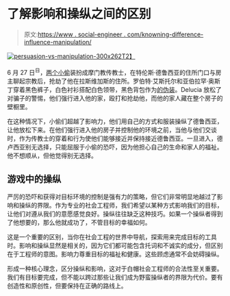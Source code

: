 # 了解影响和操纵之间的区别

> 原文:[https://www . social-engineer . com/knowning-difference-influence-manipulation/](https://www.social-engineer.com/knowing-difference-influence-manipulation/)

[![persuasion-vs-manipulation-300x262](../Images/6c18e34c85f2d691bc8c773d33410508.png)T2】](https://www.social-engineer.com/wp-content/uploads/2013/09/persuasion-vs-manipulation-300x262.jpg)

6 月 27 日<sup>日</sup>，[两个小偷](https://www.cnn.com/2013/08/21/justice/missionaries-rob-vegas-home "Thieves")装扮成摩门教传教士，在特伦斯·德鲁西亚的住所门口与房主聊起宗教后，抢劫了他在拉斯维加斯的住所。罗伯特·艾斯托尔和亚伯拉罕·奥斯丁穿着黑色裤子，白色衬衫搭配白色领带，黑色背包作为[的伪装](https://www.lasvegassun.com/news/2013/aug/28/second-suspect-surrenders-case-robbers-posing-morm/ "Disguises")。Delucia 放松了对骗子的警惕，他们强行进入他的家，殴打和抢劫他，而他的家人藏在整个房子的壁橱里。

在这种情况下，小偷们超越了影响力，他们用自己的方式和服装操纵了德鲁西亚，让他放松下来。在他们强行进入他的房子并控制他的环境之前，当他与他们交谈时，作为传教士的穿着和行为使他们能够接近并保持接近德鲁西亚。一旦进入，德卢西亚别无选择，只能屈服于小偷的恐吓，因为他担心自己的生命和家人的福祉。他不想顺从，但他觉得别无选择。

## 游戏中的操纵

严厉的恐吓和获得对目标环境的控制是强有力的策略，但它们非常明显地越过了影响和操纵的界限。作为专业的社会工程师，我们希望以某种方式影响我们的目标，让他们对遵从我们的意愿感觉良好。操纵往往缺乏这种技巧。如果一个操纵者得到了他想要的，那么他就成功了，不管目标的幸福如何。

这是一个重要的区别，当你在社会工程的世界中导航，探索用来完成目标的工具时。影响和操纵显然是相关的，因为它们都可能包含托词和不诚实的成分，但区别在于工程师的意图。影响力尊重目标的福祉和健康。这些顾虑通常不会妨碍操纵。

形成一种核心理念，区分操纵和影响，这对于白帽社会工程师的合法性至关重要。我们有目标要完成，但不能以跨过那些让我们成为野蛮操纵者的界限为代价。要有创造性和原创性，但要保持在正确的路线上。
